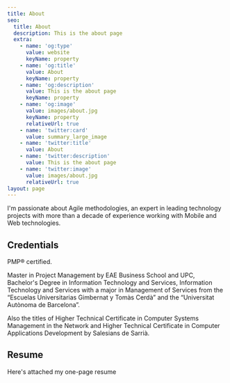 ```yaml
---
title: About
seo:
  title: About
  description: This is the about page
  extra:
    - name: 'og:type'
      value: website
      keyName: property
    - name: 'og:title'
      value: About
      keyName: property
    - name: 'og:description'
      value: This is the about page
      keyName: property
    - name: 'og:image'
      value: images/about.jpg
      keyName: property
      relativeUrl: true
    - name: 'twitter:card'
      value: summary_large_image
    - name: 'twitter:title'
      value: About
    - name: 'twitter:description'
      value: This is the about page
    - name: 'twitter:image'
      value: images/about.jpg
      relativeUrl: true
layout: page
---
```

I'm passionate about Agile methodologies, an expert in leading technology projects with more than a decade of experience working with Mobile and Web technologies.

## Credentials

PMP® certified.

Master in Project Management by EAE Business School and UPC, Bachelor's Degree in Information Technology and Services, Information Technology and Services with a major in Management of Services from the “Escuelas Universitarias Gimbernat y Tomàs Cerdà” and the “Universitat Autònoma de Barcelona”.

Also the titles of Higher Technical Certificate in Computer Systems Management in the Network and Higher Technical Certificate in Computer Applications Development by Salesians de Sarrià.

## Resume

Here's attached my one-page resume
